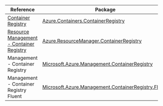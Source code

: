 | Reference | Package | Source |
|---|---|---|
|[Container Registry](containers.containerregistry-readme.md)|[Azure.Containers.ContainerRegistry](https://www.nuget.org/packages/Azure.Containers.ContainerRegistry)|[Github](https://github.com/Azure/azure-sdk-for-net/blob/main/sdk/containerregistry/Azure.Containers.ContainerRegistry)|
|[Resource Management - Container Registry](resourcemanager.containerregistry-readme.md)|[Azure.ResourceManager.ContainerRegistry](https://www.nuget.org/packages/Azure.ResourceManager.ContainerRegistry)|[Github](https://github.com/Azure/azure-sdk-for-net/blob/main/sdk/containerregistry/Azure.ResourceManager.ContainerRegistry)|
|Management - Container Registry|[Microsoft.Azure.Management.ContainerRegistry](https://www.nuget.org/packages/Microsoft.Azure.Management.ContainerRegistry)|[Github](https://github.com/Azure/azure-sdk-for-net)|
|Management - Container Registry Fluent|[Microsoft.Azure.Management.ContainerRegistry.Fluent](https://www.nuget.org/packages/Microsoft.Azure.Management.ContainerRegistry.Fluent)|[Github](https://github.com/Azure/azure-sdk-for-net)|
